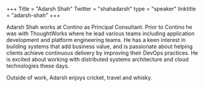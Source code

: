 +++
Title = "Adarsh Shah"
Twitter = "shahadarsh"
type = "speaker"
linktitle = "adarsh-shah"
+++
 
Adarsh Shah works at Contino as Principal Consultant. Prior to Contino he was with ThoughtWorks where he lead various teams including application development and platform engineering teams. He has a keen interest in building systems that add business value, and is passionate about helping clients achieve continuous delivery by improving their DevOps practices. He is excited about working with distributed systems architecture and cloud technologies these days.

Outside of work, Adarsh enjoys cricket, travel and whisky.
